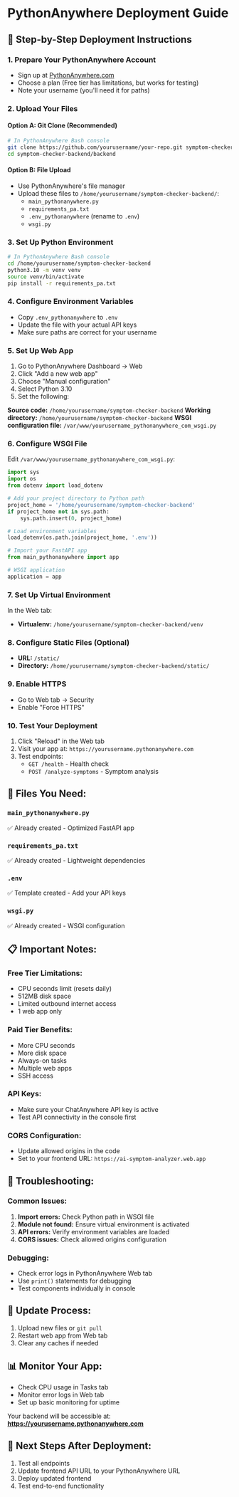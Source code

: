 # PythonAnywhere Deployment Guide

## 🚀 Step-by-Step Deployment Instructions

### 1. **Prepare Your PythonAnywhere Account**
- Sign up at [PythonAnywhere.com](https://www.pythonanywhere.com)
- Choose a plan (Free tier has limitations, but works for testing)
- Note your username (you'll need it for paths)

### 2. **Upload Your Files**
#### Option A: Git Clone (Recommended)
```bash
# In PythonAnywhere Bash console
git clone https://github.com/yourusername/your-repo.git symptom-checker-backend
cd symptom-checker-backend/backend
```

#### Option B: File Upload
- Use PythonAnywhere's file manager
- Upload these files to `/home/yourusername/symptom-checker-backend/`:
  - `main_pythonanywhere.py`
  - `requirements_pa.txt`
  - `.env_pythonanywhere` (rename to `.env`)
  - `wsgi.py`

### 3. **Set Up Python Environment**
```bash
# In PythonAnywhere Bash console
cd /home/yourusername/symptom-checker-backend
python3.10 -m venv venv
source venv/bin/activate
pip install -r requirements_pa.txt
```

### 4. **Configure Environment Variables**
- Copy `.env_pythonanywhere` to `.env`
- Update the file with your actual API keys
- Make sure paths are correct for your username

### 5. **Set Up Web App**
1. Go to PythonAnywhere Dashboard → Web
2. Click "Add a new web app"
3. Choose "Manual configuration"
4. Select Python 3.10
5. Set the following:

**Source code:** `/home/yourusername/symptom-checker-backend`
**Working directory:** `/home/yourusername/symptom-checker-backend`
**WSGI configuration file:** `/var/www/yourusername_pythonanywhere_com_wsgi.py`

### 6. **Configure WSGI File**
Edit `/var/www/yourusername_pythonanywhere_com_wsgi.py`:
```python
import sys
import os
from dotenv import load_dotenv

# Add your project directory to Python path
project_home = '/home/yourusername/symptom-checker-backend'
if project_home not in sys.path:
    sys.path.insert(0, project_home)

# Load environment variables
load_dotenv(os.path.join(project_home, '.env'))

# Import your FastAPI app
from main_pythonanywhere import app

# WSGI application
application = app
```

### 7. **Set Up Virtual Environment**
In the Web tab:
- **Virtualenv:** `/home/yourusername/symptom-checker-backend/venv`

### 8. **Configure Static Files (Optional)**
- **URL:** `/static/`
- **Directory:** `/home/yourusername/symptom-checker-backend/static/`

### 9. **Enable HTTPS**
- Go to Web tab → Security
- Enable "Force HTTPS"

### 10. **Test Your Deployment**
1. Click "Reload" in the Web tab
2. Visit your app at: `https://yourusername.pythonanywhere.com`
3. Test endpoints:
   - `GET /health` - Health check
   - `POST /analyze-symptoms` - Symptom analysis

## 🔧 **Files You Need:**

### `main_pythonanywhere.py`
✅ Already created - Optimized FastAPI app

### `requirements_pa.txt`
✅ Already created - Lightweight dependencies

### `.env`
✅ Template created - Add your API keys

### `wsgi.py`
✅ Already created - WSGI configuration

## 📋 **Important Notes:**

### **Free Tier Limitations:**
- CPU seconds limit (resets daily)
- 512MB disk space
- Limited outbound internet access
- 1 web app only

### **Paid Tier Benefits:**
- More CPU seconds
- More disk space
- Always-on tasks
- Multiple web apps
- SSH access

### **API Keys:**
- Make sure your ChatAnywhere API key is active
- Test API connectivity in the console first

### **CORS Configuration:**
- Update allowed origins in the code
- Set to your frontend URL: `https://ai-symptom-analyzer.web.app`

## 🐛 **Troubleshooting:**

### **Common Issues:**
1. **Import errors:** Check Python path in WSGI file
2. **Module not found:** Ensure virtual environment is activated
3. **API errors:** Verify environment variables are loaded
4. **CORS issues:** Check allowed origins configuration

### **Debugging:**
- Check error logs in PythonAnywhere Web tab
- Use `print()` statements for debugging
- Test components individually in console

## 🔄 **Update Process:**
1. Upload new files or `git pull`
2. Restart web app from Web tab
3. Clear any caches if needed

## 📊 **Monitor Your App:**
- Check CPU usage in Tasks tab
- Monitor error logs in Web tab
- Set up basic monitoring for uptime

Your backend will be accessible at:
**https://yourusername.pythonanywhere.com**

## 🎯 **Next Steps After Deployment:**
1. Test all endpoints
2. Update frontend API URL to your PythonAnywhere URL
3. Deploy updated frontend
4. Test end-to-end functionality
